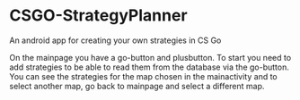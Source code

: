 # CSGO-StrategyPlanner
An android app for creating your own strategies in CS Go

On the mainpage you have a go-button and plusbutton. To start you need to add strategies to be able to read them from the database
via the go-button. You can see the strategies for the map chosen in the mainactivity and to select another map, go back to mainpage
and select a different map.
